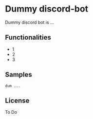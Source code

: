 # Dummy discord-bot  

Dummy discord bot is ...

## Functionalities
* 1
* 2
* 3

## Samples        
`dum ...`

## License

To Do
